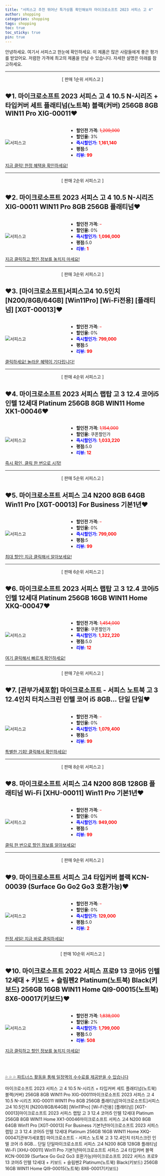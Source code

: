 ```yaml
---
title: "서피스고 추천 뛰어난 특가상품 확인해보자 마이크로소프트 2023 서피스 고 4"
author: shopping
categories: shopping
tags: shopping
toc: true
toc_sticky: true
pin: true
---
```

안녕하세요. 여기서 서피스고 한눈에 확인하세요. 이 제품은 많은 사람들에게 좋은 평가를 받았어요. 저렴한 가격에 최고의 제품을 만날 수 있습니다. 자세한 설명은 아래를 참고하세요.

---
<p class="toplist" style="margin: 0 auto; display: block; width: fit-content;">[ 판매 1순위 서피스고 ]</p>

<h2><strong>❤️1. 마이크로소프트 2023 서피스 고 4 10.5 N-시리즈 + 타입커버 세트 플래티넘(노트북) 블랙(커버) 256GB 8GB WIN11 Pro XIG-00011❤️</strong></h2>

<div style="display: flex; align-items: center;">
    <div style="flex: 0.4;">
        <img src="https://thumbnail10.coupangcdn.com/thumbnails/remote/230x230ex/image/retail/images/2024/05/25/12/4/08f9b681-e07b-463d-8395-dd5762ba397f.jpg" alt="서피스고" style="max-width: 100%;">
    </div>
    <div style="flex: 0.6; margin-left: 10px;">
        <ul>
            <li><strong>할인전 가격:</strong> <del style="color: red;">1,209,000</del></li>
            <li><strong>할인율:</strong> 3%</li>
            <li><span style='color:blue'><strong>즉시할인가:</strong></span> <span style='color:red'><strong>1,161,140</strong></span></li>
            <li><strong>평점:</strong>5</li>
            <li><span style='color:blue'><strong>리뷰:</strong></span> <span style='color:red'><strong>99</strong></span></li>
        </ul>
    </div>
</div>
<div class="center">
    <a href="https://selin100587001.github.io?lptag=AF9450613&subid=githubio&pageKey=8125448428&traceid=V0-153&itemId=23063726429&vendorItemId=90097335318" class="myButton">
        지금 클릭! 한정 혜택을 확인하세요!
    </a>
</div>


---
<p class="toplist" style="margin: 0 auto; display: block; width: fit-content;">[ 판매 2순위 서피스고 ]</p>

<h2><strong>❤️2. 마이크로소프트 2023 서피스 고 4 10.5 N-시리즈 XIG-00011 WIN11 Pro 8GB 256GB 플래티넘❤️</strong></h2>

<div style="display: flex; align-items: center;">
    <div style="flex: 0.4;">
        <img src="https://thumbnail9.coupangcdn.com/thumbnails/remote/230x230ex/image/retail/images/434093828097831-8057d0ec-f6cb-4897-8762-51741003b344.png" alt="서피스고" style="max-width: 100%;">
    </div>
    <div style="flex: 0.6; margin-left: 10px;">
        <ul>
            <li><strong>할인전 가격:</strong> <del style="color: red;">-</del></li>
            <li><strong>할인율:</strong> 0%</li>
            <li><span style='color:blue'><strong>즉시할인가:</strong></span> <span style='color:red'><strong>1,096,000</strong></span></li>
            <li><strong>평점:</strong>5.0</li>
            <li><span style='color:blue'><strong>리뷰:</strong></span> <span style='color:red'><strong>1</strong></span></li>
        </ul>
    </div>
</div>
<div class="center">
    <a href="https://selin100587001.github.io?lptag=AF9450613&subid=githubio&pageKey=7672703695&traceid=V0-153&itemId=20472287010&vendorItemId=89734456002" class="myButton">
        지금 클릭하고 할인 정보를 놓치지 마세요!
    </a>
</div>


---
<p class="toplist" style="margin: 0 auto; display: block; width: fit-content;">[ 판매 3순위 서피스고 ]</p>

<h2><strong>❤️3. [마이크로소프트]서피스고4 10.5인치 [N200/8GB/64GB] [Win11Pro] [Wi-Fi전용] [플래티넘] [XGT-00013]❤️</strong></h2>

<div style="display: flex; align-items: center;">
    <div style="flex: 0.4;">
        <img src="https://thumbnail9.coupangcdn.com/thumbnails/remote/230x230ex/image/vendor_inventory/63bf/f391db271a4d02f50cbfa954d6ba1b1803b0a8a8d11f3a550774dcd4be24.jpg" alt="서피스고" style="max-width: 100%;">
    </div>
    <div style="flex: 0.6; margin-left: 10px;">
        <ul>
            <li><strong>할인전 가격:</strong> <del style="color: red;">-</del></li>
            <li><strong>할인율:</strong> 0%</li>
            <li><span style='color:blue'><strong>즉시할인가:</strong></span> <span style='color:red'><strong>799,000</strong></span></li>
            <li><strong>평점:</strong>5</li>
            <li><span style='color:blue'><strong>리뷰:</strong></span> <span style='color:red'><strong>99</strong></span></li>
        </ul>
    </div>
</div>
<div class="center">
    <a href="https://selin100587001.github.io?lptag=AF9450613&subid=githubio&pageKey=7842373014&traceid=V0-153&itemId=21352512585&vendorItemId=88410144178" class="myButton">
        클릭하세요! 놀라운 혜택이 기다립니다!
    </a>
</div>


---
<p class="toplist" style="margin: 0 auto; display: block; width: fit-content;">[ 판매 4순위 서피스고 ]</p>

<h2><strong>❤️4. 마이크로소프트 2023 서피스 랩탑 고 3 12.4 코어i5 인텔 12세대 Platinum 256GB 8GB WIN11 Home XK1-00046❤️</strong></h2>

<div style="display: flex; align-items: center;">
    <div style="flex: 0.4;">
        <img src="https://thumbnail6.coupangcdn.com/thumbnails/remote/230x230ex/image/retail/images/2023/10/06/11/5/5b5da4e5-c064-42e7-8bd9-6e718aa21a52.jpg" alt="서피스고" style="max-width: 100%;">
    </div>
    <div style="flex: 0.6; margin-left: 10px;">
        <ul>
            <li><strong>할인전 가격:</strong> <del style="color: red;">1,154,000</del></li>
            <li><strong>할인율:</strong> 쿠폰할인가</li>
            <li><span style='color:blue'><strong>즉시할인가:</strong></span> <span style='color:red'><strong>1,033,220</strong></span></li>
            <li><strong>평점:</strong>5.0</li>
            <li><span style='color:blue'><strong>리뷰:</strong></span> <span style='color:red'><strong>12</strong></span></li>
        </ul>
    </div>
</div>
<div class="center">
    <a href="https://selin100587001.github.io?lptag=AF9450613&subid=githubio&pageKey=7636803971&traceid=V0-153&itemId=20280715846&vendorItemId=87367323698" class="myButton">
        즉시 확인, 클릭 한 번으로 시작!
    </a>
</div>


---
<p class="toplist" style="margin: 0 auto; display: block; width: fit-content;">[ 판매 5순위 서피스고 ]</p>

<h2><strong>❤️5. 마이크로소프트 서피스 고4 N200 8GB 64GB Win11 Pro [XGT-00013] For Business 기본1년❤️</strong></h2>

<div style="display: flex; align-items: center;">
    <div style="flex: 0.4;">
        <img src="https://thumbnail8.coupangcdn.com/thumbnails/remote/230x230ex/image/vendor_inventory/3501/fb4ea7a7c8ba1494364b81d538ae78921ab23f5d626b6130aae2b4e76102.jpg" alt="서피스고" style="max-width: 100%;">
    </div>
    <div style="flex: 0.6; margin-left: 10px;">
        <ul>
            <li><strong>할인전 가격:</strong> <del style="color: red;">-</del></li>
            <li><strong>할인율:</strong> 0%</li>
            <li><span style='color:blue'><strong>즉시할인가:</strong></span> <span style='color:red'><strong>799,000</strong></span></li>
            <li><strong>평점:</strong>5</li>
            <li><span style='color:blue'><strong>리뷰:</strong></span> <span style='color:red'><strong>99</strong></span></li>
        </ul>
    </div>
</div>
<div class="center">
    <a href="https://selin100587001.github.io?lptag=AF9450613&subid=githubio&pageKey=7788161457&traceid=V0-153&itemId=21064047915&vendorItemId=87539285072" class="myButton">
        최대 할인! 지금 클릭해서 알아보세요!
    </a>
</div>


---
<p class="toplist" style="margin: 0 auto; display: block; width: fit-content;">[ 판매 6순위 서피스고 ]</p>

<h2><strong>❤️6. 마이크로소프트 2023 서피스 랩탑 고 3 12.4 코어i5 인텔 12세대 Platinum 256GB 16GB WIN11 Home XKQ-00047❤️</strong></h2>

<div style="display: flex; align-items: center;">
    <div style="flex: 0.4;">
        <img src="https://thumbnail6.coupangcdn.com/thumbnails/remote/230x230ex/image/retail/images/2023/10/06/11/5/5b5da4e5-c064-42e7-8bd9-6e718aa21a52.jpg" alt="서피스고" style="max-width: 100%;">
    </div>
    <div style="flex: 0.6; margin-left: 10px;">
        <ul>
            <li><strong>할인전 가격:</strong> <del style="color: red;">1,454,000</del></li>
            <li><strong>할인율:</strong> 쿠폰할인가</li>
            <li><span style='color:blue'><strong>즉시할인가:</strong></span> <span style='color:red'><strong>1,322,220</strong></span></li>
            <li><strong>평점:</strong>5.0</li>
            <li><span style='color:blue'><strong>리뷰:</strong></span> <span style='color:red'><strong>12</strong></span></li>
        </ul>
    </div>
</div>
<div class="center">
    <a href="https://selin100587001.github.io?lptag=AF9450613&subid=githubio&pageKey=7636803971&traceid=V0-153&itemId=20658661540&vendorItemId=87367323683" class="myButton">
        여기 클릭해서 빠르게 확인하세요!
    </a>
</div>


---
<p class="toplist" style="margin: 0 auto; display: block; width: fit-content;">[ 판매 7순위 서피스고 ]</p>

<h2><strong>❤️7. [관부가세포함] 마이크로소프트 - 서피스 노트북 고 3 12.4인치 터치스크린 인텔 코어 i5 8GB... 단일 단일❤️</strong></h2>

<div style="display: flex; align-items: center;">
    <div style="flex: 0.4;">
        <img src="https://thumbnail8.coupangcdn.com/thumbnails/remote/230x230ex/image/vendor_inventory/759b/0121156ea6e6a86c4fff3f13456f4c49d843ec381eb539db04e078a0cc1f.jpg" alt="서피스고" style="max-width: 100%;">
    </div>
    <div style="flex: 0.6; margin-left: 10px;">
        <ul>
            <li><strong>할인전 가격:</strong> <del style="color: red;">-</del></li>
            <li><strong>할인율:</strong> 0%</li>
            <li><span style='color:blue'><strong>즉시할인가:</strong></span> <span style='color:red'><strong>1,079,400</strong></span></li>
            <li><strong>평점:</strong>5</li>
            <li><span style='color:blue'><strong>리뷰:</strong></span> <span style='color:red'><strong>99</strong></span></li>
        </ul>
    </div>
</div>
<div class="center">
    <a href="https://selin100587001.github.io?lptag=AF9450613&subid=githubio&pageKey=8064660509&traceid=V0-153&itemId=22676757399&vendorItemId=90784239572" class="myButton">
        특별한 기회! 클릭해서 확인하세요!
    </a>
</div>


---
<p class="toplist" style="margin: 0 auto; display: block; width: fit-content;">[ 판매 8순위 서피스고 ]</p>

<h2><strong>❤️8. 마이크로소프트 서피스 고4 N200 8GB 128GB 플래티넘 Wi-Fi [XHU-00011] Win11 Pro 기본1년❤️</strong></h2>

<div style="display: flex; align-items: center;">
    <div style="flex: 0.4;">
        <img src="https://thumbnail8.coupangcdn.com/thumbnails/remote/230x230ex/image/vendor_inventory/3501/fb4ea7a7c8ba1494364b81d538ae78921ab23f5d626b6130aae2b4e76102.jpg" alt="서피스고" style="max-width: 100%;">
    </div>
    <div style="flex: 0.6; margin-left: 10px;">
        <ul>
            <li><strong>할인전 가격:</strong> <del style="color: red;">-</del></li>
            <li><strong>할인율:</strong> 0%</li>
            <li><span style='color:blue'><strong>즉시할인가:</strong></span> <span style='color:red'><strong>949,000</strong></span></li>
            <li><strong>평점:</strong>5</li>
            <li><span style='color:blue'><strong>리뷰:</strong></span> <span style='color:red'><strong>99</strong></span></li>
        </ul>
    </div>
</div>
<div class="center">
    <a href="https://selin100587001.github.io?lptag=AF9450613&subid=githubio&pageKey=7788160965&traceid=V0-153&itemId=21064045896&vendorItemId=87539354151" class="myButton">
        클릭 한 번으로 할인 정보를 알아보세요!
    </a>
</div>


---
<p class="toplist" style="margin: 0 auto; display: block; width: fit-content;">[ 판매 9순위 서피스고 ]</p>

<h2><strong>❤️9. 마이크로소프트 서피스 고4 타입커버 블랙 KCN-00039 (Surface Go Go2 Go3 호환가능)❤️</strong></h2>

<div style="display: flex; align-items: center;">
    <div style="flex: 0.4;">
        <img src="https://thumbnail7.coupangcdn.com/thumbnails/remote/230x230ex/image/vendor_inventory/3907/022beb6cbb6ee3aec002fdb2fe0c89040b4337c9d57e05526657d8cdb0ab.jpg" alt="서피스고" style="max-width: 100%;">
    </div>
    <div style="flex: 0.6; margin-left: 10px;">
        <ul>
            <li><strong>할인전 가격:</strong> <del style="color: red;">-</del></li>
            <li><strong>할인율:</strong> 0%</li>
            <li><span style='color:blue'><strong>즉시할인가:</strong></span> <span style='color:red'><strong>129,000</strong></span></li>
            <li><strong>평점:</strong>5.0</li>
            <li><span style='color:blue'><strong>리뷰:</strong></span> <span style='color:red'><strong>2</strong></span></li>
        </ul>
    </div>
</div>
<div class="center">
    <a href="https://selin100587001.github.io?lptag=AF9450613&subid=githubio&pageKey=7506142082&traceid=V0-153&itemId=19658193397&vendorItemId=86764028960" class="myButton">
        한정 세일! 지금 바로 클릭하세요!
    </a>
</div>


---
<p class="toplist" style="margin: 0 auto; display: block; width: fit-content;">[ 판매 10순위 서피스고 ]</p>

<h2><strong>❤️10. 마이크로소프트 2022 서피스 프로9 13 코어i5 인텔 12세대 + 키보드 + 슬림펜2 Platinum(노트북) Black(키보드) 256GB 16GB WIN11 Home QI9-00015(노트북) 8X6-00017(키보드)❤️</strong></h2>

<div style="display: flex; align-items: center;">
    <div style="flex: 0.4;">
        <img src="https://thumbnail10.coupangcdn.com/thumbnails/remote/230x230ex/image/retail/images/2022/11/01/9/9/94b47c83-72cc-4111-a2e1-68f06a5e94dc.jpg" alt="서피스고" style="max-width: 100%;">
    </div>
    <div style="flex: 0.6; margin-left: 10px;">
        <ul>
            <li><strong>할인전 가격:</strong> <del style="color: red;">1,838,000</del></li>
            <li><strong>할인율:</strong> 2%</li>
            <li><span style='color:blue'><strong>즉시할인가:</strong></span> <span style='color:red'><strong>1,799,000</strong></span></li>
            <li><strong>평점:</strong>5.0</li>
            <li><span style='color:blue'><strong>리뷰:</strong></span> <span style='color:red'><strong>508</strong></span></li>
        </ul>
    </div>
</div>
<div class="center">
    <a href="https://selin100587001.github.io?lptag=AF9450613&subid=githubio&pageKey=7694805260&traceid=V0-153&itemId=16509749186&vendorItemId=83697119264" class="myButton">
        지금 클릭하고 할인 정보를 놓치지 마세요!
    </a>
</div>

<br><br><br>[💦 💦 💦 파트너스 활동을 통해 일정액의 수수료를 제공받을 수 있습니다](https://link.coupang.com/a/bcpT2c)<br><br>마이크로소프트 2023 서피스 고 4 10.5 N-시리즈 + 타입커버 세트 플래티넘(노트북) 블랙(커버) 256GB 8GB WIN11 Pro XIG-00011마이크로소프트 2023 서피스 고 4 10.5 N-시리즈 XIG-00011 WIN11 Pro 8GB 256GB 플래티넘[마이크로소프트]서피스고4 10.5인치 [N200/8GB/64GB] [Win11Pro] [Wi-Fi전용] [플래티넘] [XGT-00013]마이크로소프트 2023 서피스 랩탑 고 3 12.4 코어i5 인텔 12세대 Platinum 256GB 8GB WIN11 Home XK1-00046마이크로소프트 서피스 고4 N200 8GB 64GB Win11 Pro [XGT-00013] For Business 기본1년마이크로소프트 2023 서피스 랩탑 고 3 12.4 코어i5 인텔 12세대 Platinum 256GB 16GB WIN11 Home XKQ-00047[관부가세포함] 마이크로소프트 - 서피스 노트북 고 3 12.4인치 터치스크린 인텔 코어 i5 8GB... 단일 단일마이크로소프트 서피스 고4 N200 8GB 128GB 플래티넘 Wi-Fi [XHU-00011] Win11 Pro 기본1년마이크로소프트 서피스 고4 타입커버 블랙 KCN-00039 (Surface Go Go2 Go3 호환가능)마이크로소프트 2022 서피스 프로9 13 코어i5 인텔 12세대 + 키보드 + 슬림펜2 Platinum(노트북) Black(키보드) 256GB 16GB WIN11 Home QI9-00015(노트북) 8X6-00017(키보드)